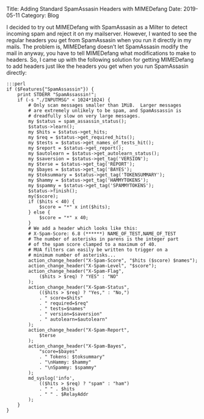 Title: Adding Standard SpamAssasin Headers with MIMEDefang
Date: 2019-05-11
Category: Blog

I decided to try out MIMEDefang with SpamAssasin as a Milter to detect
incoming spam and reject it on my mailserver. However, I wanted to see
the regular headers you get from SpamAssasin when you run it directly
in my mails. The problem is, MIMEDefang doesn't let SpamAssasin modify
the mail in anyway, you have to tell MIMEDefang what modifications to
make to headers. So, I came up with the following solution for getting
MIMEDefang to add headers just like the headers you get when you run
SpamAssasin directly:

    :::perl
    if ($Features{"SpamAssassin"}) {
        print STDERR "SpamAssassin!";
        if (-s "./INPUTMSG" < 1024*1024) {
            # Only scan messages smaller than 1MiB.  Larger messages
            # are extremely unlikely to be spam, and SpamAssassin is
            # dreadfully slow on very large messages.
            my $status = spam_assassin_status();
            $status->learn();
            my $hits = $status->get_hits;
            my $req = $status->get_required_hits();
            my $tests = $status->get_names_of_tests_hit();
            my $report = $status->get_report();
            my $autolearn = $status->get_autolearn_status();
            my $saversion = $status->get_tag('VERSION');
            my $terse = $status->get_tag('REPORT');
            my $bayes = $status->get_tag('BAYES');
            my $toksummary = $status->get_tag('TOKENSUMMARY');
            my $hammy = $status->get_tag('HAMMYTOKENS');
            my $spammy = $status->get_tag('SPAMMYTOKENS');
            $status->finish();
            my($score);
            if ($hits < 40) {
                $score = "*" x int($hits);
            } else {
                $score = "*" x 40;
            }
            # We add a header which looks like this:
            # X-Spam-Score: 6.8 (******) NAME_OF_TEST,NAME_OF_TEST
            # The number of asterisks in parens is the integer part
            # of the spam score clamped to a maximum of 40.
            # MUA filters can easily be written to trigger on a
            # minimum number of asterisks...
            action_change_header("X-Spam-Score", "$hits ($score) $names");
            action_change_header("X-Spam-Level", "$score");
            action_change_header("X-Spam-Flag",
                ($hits > $req) ? "YES" : "NO"
            );
            action_change_header("X-Spam-Status",
                (($hits > $req) ? "Yes," : "No,")
                . " score=$hits"
                . " required=$req"
                . " tests=$names"
                . " version=$saversion"
                . " autolearn=$autolearn"
            );
            action_change_header("X-Spam-Report",
                $terse
            );
            action_change_header("X-Spam-Bayes",
                "score=$bayes"
                . " Tokens: $toksummary"
                . "\nHammy: $hammy"
                . "\nSpammy: $spammy"
            );
            md_syslog('info',
                (($hits > $req) ? "spam" : "ham")
                . " " . $hits
                . " " . $RelayAddr
            );
        }
    }




